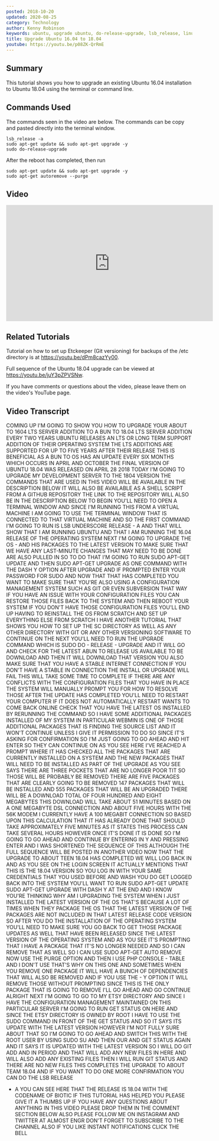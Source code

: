 ```yaml
---
posted: 2018-10-20
updated: 2020-08-25
category: Technology
author: Kenny Robinson
keywords: ubuntu, upgrade ubuntu, do-release-upgrade, lsb_release, linux upgrade, debian upgrade
title: Upgrade Ubuntu 16.04 to 18.04
youtube: https://youtu.be/p08ZK-QrRmE
---
```


## Summary

This tutorial shows you how to upgrade an existing Ubuntu 16.04 installation to Ubuntu 18.04 using the terminal or command line. 

## Commands Used

The commands seen in the video are below. The commands can be copy and pasted directly into the terminal window.

```shell 
lsb_release -a
sudo apt-get update && sudo apt-get upgrade -y
sudo do-release-upgrade 
```

After the reboot has completed, then run

```shell 
sudo apt-get update && sudo apt-get upgrade -y
sudo apt-get autoremove --purge
```

## Video

<iframe width="560" height="315" src="https://www.youtube.com/embed/p08ZK-QrRmE" frameborder="0" 
allow="autoplay; encrypted-media" allowfullscreen></iframe>

## Related Tutorials

Tutorial on how to set up Etckeeper (Git versioning) for backups of the /etc directory is at 
<a href="https://youtu.be/dPm8cazYy00" target="_blank">https://youtu.be/dPm8cazYy00</a>.

Full sequence of the Ubuntu 18.04 upgrade can be viewed at 
<a href="https://youtu.be/juY3pZPVSNw" target="_blank">https://youtu.be/juY3pZPVSNw</a>.

If you have comments or questions about the video, please leave them on the video's YouTube page.

## Video Transcript

COMING UP I'M GOING TO SHOW YOU HOW TO
UPGRADE YOUR ABOUT TO 1604 LTS SERVER
ADDITION TO A BUN TO 18.04 LTS SERVER
ADDITION EVERY TWO YEARS
UBUNTU RELEASES AN LTS OR LONG TERM
SUPPORT ADDITION OF THEIR OPERATING
SYSTEM THE LTS ADDITIONS ARE SUPPORTED
FOR UP TO FIVE YEARS AFTER THEIR RELEASE
THIS IS BENEFICIAL AS A BUN TO OS HAS AN
UPDATE EVERY SIX MONTHS WHICH OCCURS IN
APRIL AND OCTOBER THE FINAL VERSION OF
UBUNTU 18.04 WAS RELEASED ON APRIL 28
2018 TODAY I'M GOING TO UPGRADE MY
DEVELOPMENT SERVER TO THE 1804 VERSION
THE COMMANDS THAT ARE USED IN THIS VIDEO
WILL BE AVAILABLE IN THE DESCRIPTION
BELOW IT WILL ALSO BE AVAILABLE AS A
SHELL SCRIPT FROM A GITHUB REPOSITORY
THE LINK TO THE REPOSITORY WILL ALSO BE
IN THE DESCRIPTION BELOW TO BEGIN YOU'LL
NEED TO OPEN A TERMINAL WINDOW AND SINCE
I'M RUNNING THIS FROM A VIRTUAL MACHINE
I AM GOING TO USE THE TERMINAL WINDOW
THAT IS CONNECTED TO THAT VIRTUAL
MACHINE AND SO THE FIRST COMMAND I'M
GOING TO RUN IS LSB UNDERSCORE RELEASE -
A AND THAT WILL SHOW THAT I AM RUNNING
UBUNTU AND THAT I AM RUNNING THE 16.04
RELEASE OF THE OPERATING SYSTEM NEXT I'M
GOING TO UPGRADE THE OS - AND HIS
PACKAGES TO THE LATEST VERSION TO MAKE
SURE THAT WE HAVE ANY LAST-MINUTE
CHANGES THAT MAY NEED TO BE DONE ARE
ALSO PULLED IN SO TO DO THAT I'M GOING
TO RUN SUDO APT-GET UPDATE AND THEN SUDO
APT-GET UPGRADE AS ONE COMMAND WITH THE
DASH Y OPTION AFTER UPGRADE AND IF
PROMPTED ENTER YOUR PASSWORD FOR SUDO
AND NOW THAT THAT HAS COMPLETED YOU WANT
TO MAKE SURE THAT YOU'RE ALSO USING A
CONFIGURATION MANAGEMENT SYSTEM SUCH AS
GIT OR EVEN SUBVERSION THAT WAY IF YOU
HAVE AN ISSUE WITH YOUR CONFIGURATION
FILES YOU CAN RESTORE THOSE FILES BACK
TO THE SYSTEM AND THEN REBOOT YOUR
SYSTEM IF YOU DON'T HAVE THOSE
CONFIGURATION FILES YOU'LL END UP HAVING
TO REINSTALL THE OS FROM SCRATCH AND SET
UP EVERYTHING ELSE FROM SCRATCH I HAVE
ANOTHER TUTORIAL THAT SHOWS YOU HOW TO
SET UP THE SC DIRECTORY AS WELL AS ANY
OTHER DIRECTORY WITH GIT OR ANY OTHER
VERSIONING SOFTWARE TO CONTINUE ON THE
NEXT YOU'LL NEED TO RUN THE UPGRADE
COMMAND WHICH IS SUDO DO - RELEASE -
UPGRADE AND IT WILL GO AND CHECK FOR THE
LATEST ABUN TO RELEASE US AVAILABLE TO
BE DOWNLOAD AND THEN IT WILL DOWNLOAD
THAT VERSION YOU ALSO MAKE SURE THAT YOU
HAVE A STABLE INTERNET CONNECTION IF YOU
DON'T HAVE A STABLE IN CONNECTION THE
INSTALL OR UPGRADE WILL FAIL THIS WILL
TAKE SOME TIME TO COMPLETE IF THERE ARE
ANY CONFLICTS WITH THE CONFIGURATION
FILES THAT YOU HAVE IN PLACE THE SYSTEM
WILL MANUALLY PROMPT YOU FOR HOW TO
RESOLVE THOSE AFTER THE UPDATE HAS
COMPLETED YOU'LL NEED TO RESTART YOUR
COMPUTER IF IT DOES NOT AUTOMATICALLY
RESTART WANTS TO COME BACK ONLINE CHECK
THAT YOU HAVE THE LATEST OS INSTALLED BY
RERUNNING THE COMMAND
SO I HAVE SOME ADDITIONAL PACKAGES
INSTALLED OF MY SYSTEM IN PARTICULAR
WEBMIN IS ONE OF THOSE ADDITIONAL
PACKAGES THAT IS FINDING THE SOURCE LIST
AND IT WON'T CONTINUE UNLESS I GIVE IT
PERMISSION TO DO SO SINCE IT'S ASKING
FOR CONFIRMATION SO I'M JUST GOING TO GO
AHEAD AND HIT ENTER SO THEY CAN CONTINUE
ON
AS YOU SEE HERE I'VE REACHED A PROMPT
WHERE IT HAS CHECKED ALL THE PACKAGES
THAT ARE CURRENTLY INSTALLED ON A SYSTEM
AND THE NEW PACKAGES THAT WILL NEED TO
BE INSTALLED AS PART OF THE UPGRADE AS
YOU SEE SAYS THERE ARE THREE POCKETS
THAT ARE NO LONGER POOR TIT SO THOSE
WILL BE PROBABLY BE REMOVED THERE ARE
FIVE PACKAGES THAT ARE CLEARLY GOING TO
BE REMOVED
147 PACKAGES THAT WILL BE INSTALLED AND
555 PACKAGES THAT WILL BE AN UPGRADED
THERE WILL BE A DOWNLOAD TOTAL OF FOUR
HUNDRED AND EIGHT MEGABYTES THIS
DOWNLOAD WILL TAKE ABOUT 51 MINUTES
BASED ON A ONE MEGABYTE DSL CONNECTION
AND ABOUT FIVE HOURS WITH THE 56K MODEM
I CURRENTLY HAVE A 100 MEGABIT
CONNECTION SO BASED UPON THIS
CALCULATION THAT IT HAS ALREADY DONE
THAT SHOULD TAKE APPROXIMATELY FIVE
MINUTES AS IT STATES THIS PROCESS CAN
TAKE SEVERAL HOURS HOWEVER ONCE IT'S
DONE IT IS DONE SO I'M GOING TO GO AHEAD
AND CONTINUE BY ENTERING IN Y AND
PRESSING ENTER AND I WAS SHORTENED THE
SEQUENCE OF THIS ALTHOUGH THE FULL
SEQUENCE WILL BE POSTED IN ANOTHER VIDEO
NOW THAT THE UPGRADE TO ABOUT TEEN 18.04
HAS COMPLETED WE WILL LOG BACK IN AND AS
YOU SEE ON THE LOGIN SCREEN IT ACTUALLY
MENTIONS THAT THIS IS THE 18.04 VERSION
SO YOU LOG IN WITH YOUR SAME CREDENTIALS
THAT YOU USED BEFORE
AND WASH YOU DO GET LOGGED BACK INTO THE
SYSTEM YOU'LL WANT TO RUN SUDO APT-GET
UPDATE SUDO APT-GET UPGRADE WITH DASH Y
AT THE END AND I KNOW YOU'RE THINKING
WHY AM I UPGRADING THE SYSTEM WHEN I
JUST INSTALLED THE LATEST VERSION OF THE
OS THAT'S BECAUSE A LOT OF TIMES WHEN
THEY PACKAGE THE OS THAT THE LATEST
VERSION OF THE PACKAGES ARE NOT INCLUDED
IN THAT LATEST RELEASE CODE VERSION SO
AFTER YOU DO THE INSTALLATION OF THE
OPERATING SYSTEM YOU'LL NEED TO MAKE
SURE YOU GO BACK TO GET THOSE PACKAGE
UPDATES AS WELL THAT HAVE BEEN RELEASED
SINCE THE LATEST VERSION OF THE
OPERATING SYSTEM AND AS YOU SEE IT'S
PROMPTING THAT I HAVE A PACKAGE THAT
IT'S NO LONGER NEEDED AND SO I CAN
REMOVE THAT AS WELL SO I CAN USE SUDO
APT-GET AUTO REMOVE NOW USE THE PURGE
OPTION AND THEN I USE PHP CONSOLE -
TABLE AND I DON'T USE THAT'S WHY ON THIS
ONE AND SOMETIMES WHEN YOU REMOVE ONE
PACKAGE IT WILL HAVE A BUNCH OF
DEPENDENCIES THAT WILL ALSO BE REMOVED
AND IF YOU USE THE - Y OPTION IT WILL
REMOVE THOSE WITHOUT PROMPTING SINCE
THIS IS THE ONLY PACKAGE THAT IS GOING
TO REMOVE I'LL GO AHEAD AND GO CONTINUE
ALRIGHT NEXT I'M GOING TO GO TO MY ETSY
DIRECTORY AND SINCE I HAVE THE
CONFIGURATION MANAGEMENT MAINTAINED ON
THIS PARTICULAR SERVER I'M GOING TO RUN
GET STATUS ON HERE AND SINCE THE ETSY
DIRECTORY IS OWNED BY ROOT I HAVE TO USE
THE SUDO COMMAND IN FRONT OF THE GET
STATUS AND SO IT SAYS ITS UPDATE WITH
THE LATEST VERSION HOWEVER I'M NOT FULLY
SURE ABOUT THAT SO I'M GOING TO GO AHEAD
AND SWITCH THIS WITH THE ROOT USER BY
USING SUDO SU AND THEN OUR AND GET
STATUS AGAIN AND IT SAYS IT IS UPDATED
WITH THE LATEST VERSION SO I WILL DO GIT
ADD AND IN PERIOD AND THAT WILL ADD ANY
NEW FILES IN HERE AND WILL ALSO ADD ANY
EXISTING FILES THEN I WILL RUN GIT
STATUS AND THERE ARE NO NEW FILES THIS
COMPLETES THE UPGRADE TO ABOUT TEAM
18.04 AND IF YOU WANT TO DO ONE MORE
CONFIRMATION YOU CAN DO THE LSB RELEASE
- A YOU CAN SEE HERE THAT THE RELEASE IS
18.04 WITH THE CODENAME OF BIOTIC IF
THIS TUTORIAL HAS HELPED YOU PLEASE GIVE
IT A THUMBS UP IF YOU HAVE ANY QUESTIONS
ABOUT ANYTHING IN THIS VIDEO PLEASE DROP
THEM IN THE COMMENT SECTION BELOW ALSO
PLEASE FOLLOW ME ON INSTAGRAM AND
TWITTER AT ALMOST
ENGR
DON'T FORGET TO SUBSCRIBE TO THE CHANNEL
ALSO IF YOU LIKE INSTANT NOTIFICATIONS
CLICK THE BELL
